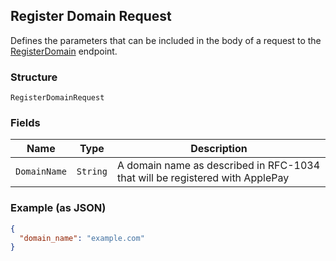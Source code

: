 ## Register Domain Request

Defines the parameters that can be included in the body of
a request to the [RegisterDomain](#endpoint-registerdomain) endpoint.

### Structure

`RegisterDomainRequest`

### Fields

| Name | Type | Description |
|  --- | --- | --- |
| `DomainName` | `String` | A domain name as described in RFC-1034 that will be registered with ApplePay |

### Example (as JSON)

```json
{
  "domain_name": "example.com"
}
```

